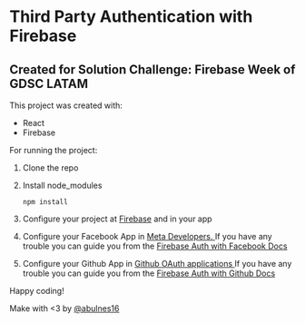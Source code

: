 # Third Party Authentication with Firebase

## Created for Solution Challenge: Firebase Week of GDSC LATAM

This project was created with:

- React
- Firebase

For running the project:

1. Clone the repo
2. Install node_modules

   `npm install `

3. Configure your project at <a href="https://www.firebase.com">Firebase</a> and in your app
4. Configure your Facebook App in <a href="https://developers.facebook.com/?locale=es_ES">
   Meta Developers.
   </a> If you have any trouble you can guide you from the <a href="https://firebase.google.com/docs/auth/web/facebook-login">Firebase Auth with Facebook Docs</a>
5. Configure your Github App in <a href="https://github.com/settings/applications/new">
   Github OAuth applications
   </a> If you have any trouble you can guide you from the <a href="https://firebase.google.com/docs/auth/web/github-auth">Firebase Auth with Github Docs</a>

Happy coding!

Make with <3 by <a href="https://twitter.com/abulnes16">@abulnes16</a>
